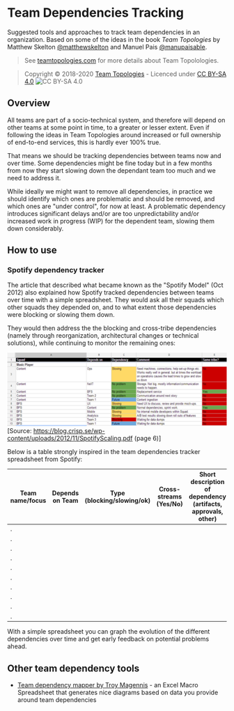 # Team Dependencies Tracking
Suggested tools and approaches to track team dependencies in an organization.
Based on some of the ideas in the book _Team Topologies_ by Matthew Skelton [@matthewskelton](https://github.com/matthewskelton) and Manuel Pais [@manupaisable](https://github.com/manupaisable).

> See [teamtopologies.com](https://teamtopologies.com/) for more details about Team Topolologies.

> Copyright © 2018-2020 [Team Topologies](https://teamtopologies.com/) - Licenced under [CC BY-SA 4.0](https://creativecommons.org/licenses/by-sa/4.0/) ![CC BY-SA 4.0](https://licensebuttons.net/l/by-sa/3.0/88x31.png)

## Overview

All teams are part of a socio-technical system, and therefore will depend on other teams at some point in time, to a greater or lesser extent. Even if following the ideas in Team Topologies around increased or full ownership of end-to-end services, this is hardly ever 100% true.

That means we should be tracking dependencies between teams now and over time. Some dependencies might be fine today but in a few months from now they start slowing down the dependant team too much and we need to address it.

While ideally we might want to remove all dependencies, in practice we should identify which ones are problematic and should be removed, and which ones are "under control", for now at least. A problematic dependency introduces significant delays and/or are too unpredictability and/or increased work in progress (WIP) for the dependent team, slowing them down considerably.

## How to use

### Spotify dependency tracker

The article that described what became known as the "Spotify Model" (Oct 2012) also explained how Spotify tracked dependencies between teams over time with a simple spreadsheet. They would ask all their squads which other squads they depended on, and to what extent those dependencies were blocking or slowing them down. 

They would then address the the blocking and cross-tribe dependencies (namely through reorganization, architectural changes or technical
solutions), while continuing to monitor the remaining ones: 

![Screenshot of the Spotify team dependency tracker - Source: https://blog.crisp.se/wp-content/uploads/2012/11/SpotifyScaling.pdf (page 6)](images/spotify_dependency_tracker.png) 
[Source: <https://blog.crisp.se/wp-content/uploads/2012/11/SpotifyScaling.pdf> (page 6)]

Below is a table strongly inspired in the team dependencies tracker spreadsheet from Spotify:

| Team name/focus | Depends on Team | Type (blocking/slowing/ok) | Cross-streams (Yes/No) | Short description of dependency (artifacts, approvals, other) |  
| --------------- | ----------------| -------------------------- | ---------------------- | ------------------------------------------------------------- |
| .               |                 |                            |                        |                                                               |
| .               |                 |                            |                        |                                                               |
| .               |                 |                            |                        |                                                               |
| .               |                 |                            |                        |                                                               |
| .               |                 |                            |                        |                                                               |
| .               |                 |                            |                        |                                                               |
| .               |                 |                            |                        |                                                               |
| .               |                 |                            |                        |                                                               |
| .               |                 |                            |                        |                                                               |
| .               |                 |                            |                        |                                                               |

With a simple spreadsheet you can graph the evolution of the different dependencies over time and get early feedback on potential problems ahead.

## Other team dependency tools

* [Team dependency mapper by Troy Magennis](https://github.com/FocusedObjective/FocusedObjective.Resources) - an Excel Macro Spreadsheet that generates nice diagrams based on data you provide around team dependencies